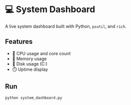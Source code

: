 # 💻 System Dashboard

A live system dashboard built with Python, `psutil`, and `rich`.

## Features
- 🧠 CPU usage and core count  
- 🧵 Memory usage  
- 💾 Disk usage (C:)  
- ⏱️ Uptime display  

## Run
```bash
python system_dashboard.py
